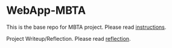 # WebApp-MBTA
 This is the base repo for MBTA project. Please read [instructions](instructions.md). 

 Project Writeup/Reflection. Please read [reflection](reflection.md). 
